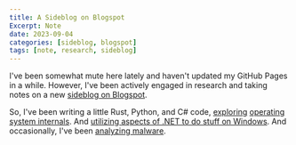 ```yaml
---
title: A Sideblog on Blogspot
Excerpt: Note
date: 2023-09-04
categories: [sideblog, blogspot]
tags: [note, research, sideblog]
---
```


I've been somewhat mute here lately and haven't updated my GitHub Pages in a while. However, I've been actively engaged in research and taking notes on a new [sideblog on Blogspot](https://hexagr.blogspot.com).


So, I've been writing a little Rust, Python, and C# code, [exploring](https://hexagr.blogspot.com/2023/08/portable-executable-format-and.html) [operating system internals](https://hexagr.blogspot.com/2023/08/windows-process-initialization.html). And [utilizing aspects of .NET to do stuff on Windows](https://hexagram.foo/posts/using-c-sharp-to-enumerate-windows-processes/). And occasionally, I've been [analyzing malware](https://hexagr.blogspot.com/2023/01/mm-malware-analysis.html).

